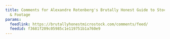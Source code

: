 ```yaml
---
title: Comments for Alexandre Rotenberg's Brutally Honest Guide to Stock Photography
  & Footage
params:
  feedlink: https://brutallyhonestmicrostock.com/comments/feed/
  feedid: f3681f209c05985c1e119751b1a760e9
---
```


